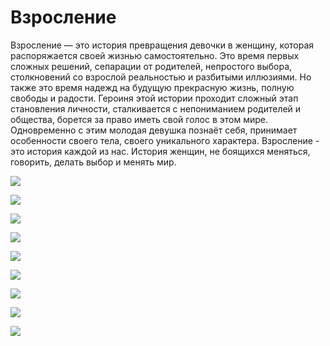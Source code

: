 # Взросление

Взросление — это история превращения девочки в женщину, которая распоряжается своей жизнью самостоятельно. Это время первых сложных решений, сепарации от родителей, непростого выбора, столкновений со взрослой реальностью и разбитыми иллюзиями. Но также это время надежд на будущую прекрасную жизнь, полную свободы и радости. Героиня этой истории проходит сложный этап становления личности, сталкивается с непониманием родителей и общества, борется за право иметь свой голос в этом мире.
Одновременно с этим молодая девушка познаёт себя, принимает особенности своего тела, своего уникального характера. 
Взросление - это история каждой из нас. История женщин, не боящихся меняться, говорить, делать выбор и менять мир.

![](./images/maturation-1.jpg)

![](./images/maturation-2.jpg)

![](./images/maturation-3.jpg)

![](./images/maturation-4.jpg)

![](./images/maturation-5.jpg)

![](./images/maturation-6.jpg)

![](./images/maturation-7.jpg)

![](./images/maturation-8.jpg)

![](./images/maturation-9.jpg)